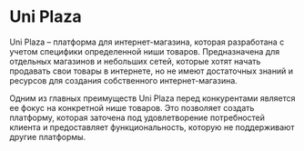 # Uni Plaza
Uni Plaza – платформа для интернет-магазина, которая разработана с учетом специфики определенной ниши товаров. Предназначена для отдельных магазинов и небольших сетей, которые хотят начать продавать свои товары в интернете, но не имеют достаточных знаний и ресурсов для создания собственного интернет-магазина.

Одним из главных преимуществ Uni Plaza перед конкурентами является ее фокус на конкретной нише товаров. Это позволяет создать платформу, которая заточена под удовлетворение потребностей клиента и предоставляет функциональность, которую не поддерживают другие платформы.
